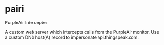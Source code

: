 # pairi
PurpleAir Intercepter

A custom web server which intercepts calls from the PurpleAir monitor. Use a custom DNS host(A) record to impersonate api.thingspeak.com.

